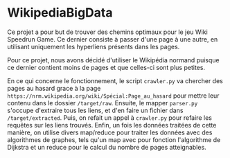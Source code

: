 # WikipediaBigData

Ce projet a pour but de trouver des chemins optimaux pour le jeu Wiki Speedrun Game. Ce dernier consiste à passer d'une page à une autre, en utilisant uniquement les hyperliens présents dans les pages.

Pour ce projet, nous avons décidé d'utiliser le Wikipédia normand puisque ce dernier contient moins de pages et que celles-ci sont plus petites.

En ce qui concerne le fonctionnement, le script `crawler.py` va chercher des pages au hasard grace à la page `https://nrm.wikipedia.org/wiki/Spécial:Page_au_hasard` pour mettre leur contenu dans le dossier `/target/raw`.
Ensuite, le mapper `parser.py` s'occupe d'extraire tous les liens, et d'en faire un fichier dans `/target/extracted`.
Puis, on refait un appel à `crawler.py` pour refaire les requêtes sur les liens trouvés.
Enfin, un fois les données traitées de cette manière, on utilise divers map/reduce pour traiter les données avec des algorithmes de graphes, tels qu'un map avec pour fonction l'algorithme de Dijkstra et un reduce pour le calcul du nombre de pages atteignables.

